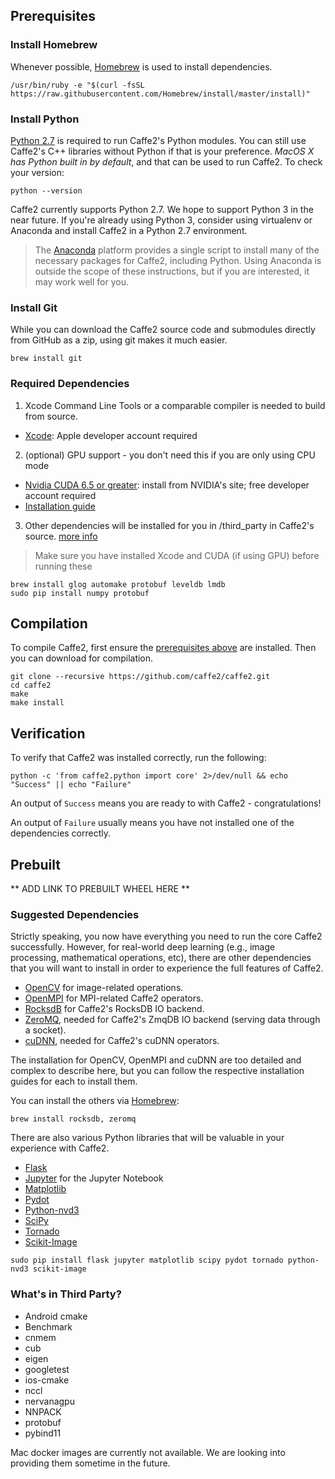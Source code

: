 <block class="mac compile prebuilt" />

## Prerequisites

### Install Homebrew

Whenever possible, [Homebrew](http://brew.sh) is used to install dependencies.

```
/usr/bin/ruby -e "$(curl -fsSL https://raw.githubusercontent.com/Homebrew/install/master/install)"
```

### Install Python

[Python 2.7](https://www.python.org/download/releases/2.7/) is required to run Caffe2's Python modules. You can still use Caffe2's C++ libraries without Python if that is your preference. *MacOS X has Python built in by default*, and that can be used to run Caffe2. To check your version:

```
python --version
```

Caffe2 currently supports Python 2.7. We hope to support Python 3 in the near future. If you're already using Python 3, consider using virtualenv or Anaconda and install Caffe2 in a Python 2.7 environment.


> The [Anaconda](https://www.continuum.io/downloads) platform provides a single script to install many of the necessary packages for Caffe2, including Python. Using Anaconda is outside the scope of these instructions, but if you are interested, it may work well for you.

<block class="mac compile" />

### Install Git

While you can download the Caffe2 source code and submodules directly from GitHub as a zip, using git makes it much easier.

```
brew install git
```

### Required Dependencies

1. Xcode Command Line Tools or a comparable compiler is needed to build from source.

  - [Xcode](https://developer.apple.com/xcode/): Apple developer account required

2. (optional) GPU support - you don't need this if you are only using CPU mode

  - [Nvidia CUDA 6.5 or greater](https://developer.nvidia.com/cuda-zone): install from NVIDIA's site; free developer account required
  - [Installation guide](http://docs.nvidia.com/cuda/cuda-installation-guide-mac-os-x/)

3. Other dependencies will be installed for you in /third_party in Caffe2's source. [more info](getting-started.html#whats-in-third-party)

> Make sure you have installed Xcode and CUDA (if using GPU) before running these

```
brew install glog automake protobuf leveldb lmdb
sudo pip install numpy protobuf
```

## Compilation

To compile Caffe2, first ensure the [prerequisites above]() are installed. Then you can download for compilation.

```
git clone --recursive https://github.com/caffe2/caffe2.git
cd caffe2
make
make install
```

## Verification

To verify that Caffe2 was installed correctly, run the following:

```
python -c 'from caffe2.python import core' 2>/dev/null && echo "Success" || echo "Failure"
```

An output of `Success` means you are ready to with Caffe2 - congratulations!

An output of `Failure` usually means you have not installed one of the dependencies correctly.

<block class="mac prebuilt" />

## Prebuilt

** ADD LINK TO PREBUILT WHEEL HERE **

<block class="mac compile prebuilt" />

### Suggested Dependencies

Strictly speaking, you now have everything you need to run the core Caffe2 successfully. However, for real-world deep learning (e.g., image processing, mathematical operations, etc), there are other dependencies that you will want to install in order to experience the full features of Caffe2.

- [OpenCV](http://opencv.org/) for image-related operations.
- [OpenMPI](http://www.open-mpi.org/) for MPI-related Caffe2 operators.
- [RocksdB](http://rocksdb.org) for Caffe2's RocksDB IO backend.
- [ZeroMQ](http://zeromq.org/), needed for Caffe2's ZmqDB IO backend (serving data through a socket).
- [cuDNN](https://developer.nvidia.com/cudnn), needed for Caffe2's cuDNN operators.

The installation for OpenCV, OpenMPI and cuDNN are too detailed and complex to describe here, but you can follow the respective installation guides for each to install them.

You can install the others via [Homebrew](http://brew.sh):

```
brew install rocksdb, zeromq
```

There are also various Python libraries that will be valuable in your experience with Caffe2.

- [Flask](http://flask.pocoo.org/)
- [Jupyter](https://ipython.org/) for the Jupyter Notebook
- [Matplotlib](http://matplotlib.org/)
- [Pydot](https://pypi.python.org/pypi/pydot)
- [Python-nvd3](https://pypi.python.org/pypi/python-nvd3/)
- [SciPy](https://www.scipy.org/)
- [Tornado](http://www.tornadoweb.org/en/stable/)
- [Scikit-Image](http://scikit-image.org/)

```
sudo pip install flask jupyter matplotlib scipy pydot tornado python-nvd3 scikit-image
```

### What's in Third Party?

- Android cmake
- Benchmark
- cnmem
- cub
- eigen
- googletest
- ios-cmake
- nccl
- nervanagpu
- NNPACK
- protobuf
- pybind11

<block class="mac docker" />

Mac docker images are currently not available. We are looking into providing them sometime in the future.
